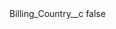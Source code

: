 <?xml version="1.0" encoding="UTF-8"?>
<CustomMetadata xmlns="http://soap.sforce.com/2006/04/metadata">
    <label>Billing_Country__c</label>
    <protected>false</protected>
</CustomMetadata>
